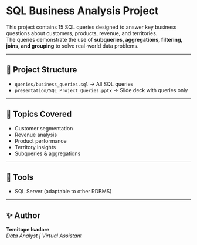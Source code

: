 # SQL Business Analysis Project

This project contains 15 SQL queries designed to answer key business questions about customers, products, revenue, and territories.  
The queries demonstrate the use of **subqueries, aggregations, filtering, joins, and grouping** to solve real-world data problems.

---

## 📂 Project Structure
- `queries/business_queries.sql` → All SQL queries  
- `presentation/SQL_Project_Queries.pptx` → Slide deck with queries only  

---

## 🔑 Topics Covered
- Customer segmentation  
- Revenue analysis  
- Product performance  
- Territory insights  
- Subqueries & aggregations  

---

## 🚀 Tools
- SQL Server (adaptable to other RDBMS)  

---

## ✨ Author
**Temitope Isadare**  
*Data Analyst | Virtual Assistant*  
